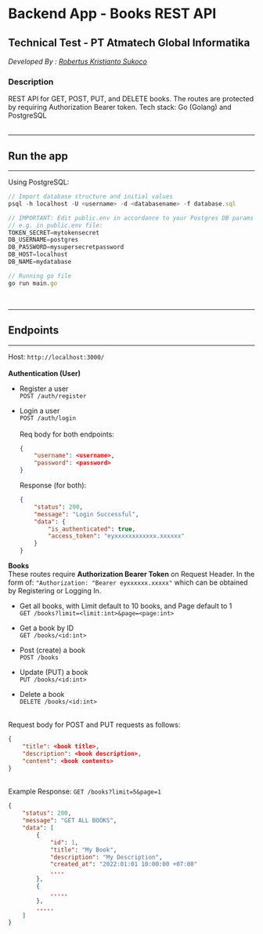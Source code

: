 # Backend App - Books REST API

## Technical Test - PT Atmatech Global Informatika

_Developed By : [Robertus Kristianto Sukoco](https://github.com/krissukoco)_

### **Description**

REST API for GET, POST, PUT, and DELETE books. The routes are protected by requiring Authorization Bearer token. Tech stack: Go (Golang) and PostgreSQL<br><br>

---

## Run the app

---
Using PostgreSQL:
```javascript
// Import database structure and initial values
psql -h localhost -U <username> -d <databasename> -f database.sql

// IMPORTANT: Edit public.env in accordance to your Postgres DB params & enter secret for JWT
// e.g. in public.env file:
TOKEN_SECRET=mytokensecret
DB_USERNAME=postgres
DB_PASSWORD=mysupersecretpassword
DB_HOST=localhost
DB_NAME=mydatabase

// Running go file
go run main.go
```
<br>

___
## Endpoints
___
Host: `http://localhost:3000/`<br><br>
**Authentication (User)**
* Register a user<br>
    `POST /auth/register`<br>

* Login a user<br>
    `POST /auth/login`<br><br>
    Req body for both endpoints:
    ```json
    {
        "username": <username>,
        "password": <password>
    }
    ```
    Response (for both):
    ```json
    {
        "status": 200,
        "message": "Login Successful",
        "data": {
            "is_authenticated": true,
            "access_token": "eyxxxxxxxxxxxx.xxxxxx"
        }
    }
    ```
**Books**<br>
These routes require **Authorization Bearer Token** on Request Header. In the form of:
    `"Authorization: "Bearer eyxxxxxx.xxxxx"` which can be obtained by Registering or Logging In.
* Get all books, with Limit default to 10 books, and Page default to 1<br>
    `GET /books?limit=<limit:int>&page=<page:int>`<br>

* Get a book by ID<br>
    `GET /books/<id:int>`

* Post (create) a book<br>
    `POST /books`

* Update (PUT) a book<br>
    `PUT /books/<id:int>`

* Delete a book<br>
    `DELETE /books/<id:int>`

<br>Request body for POST and PUT requests as follows:<br>
```json
{
    "title": <book title>,
    "description": <book description>,
    "content": <book contents>
}
```
<br>Example Response: `GET /books?limit=5&page=1`<br>
```json
{
    "status": 200,
    "message": "GET ALL BOOKS",
    "data": [
        {
            "id": 1,
            "title": "My Book",
            "description": "My Description",
            "created_at": "2022:01:01 10:00:00 +07:00"
            ....
        },
        {
            .....
        },
        .....
    ]
}
```